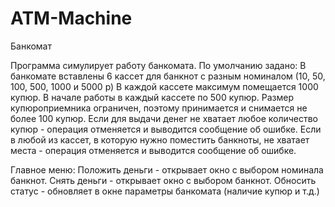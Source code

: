 # ATM-Machine
Банкомат

Программа симулирует работу банкомата.
По умолчанию задано:
В банкомате вставлены 6 кассет для банкнот с разным номиналом (10, 50, 100, 500, 1000 и 5000 р)
В каждой кассете максимум помещается 1000 купюр.
В начале работы в каждый кассете по 500 купюр.
Размер купюроприемника ограничен, поэтому принимается и снимается не более 100 купюр.
Если для выдачи денег не хватает любое количество купюр - операция отменяется и выводится сообщение об ошибке.
Если в любой из кассет, в которую нужно поместить банкноты, не хватает места - операция отменяется и выводится сообщение об ошибке.


Главное меню:
Положить деньги - открывает окно с выбором номинала банкнот.
Снять деньги - открывает окно с выбором банкнот.
Обносить статус - обновляет в окне параметры банкомата (наличие купюр и т.д.)
